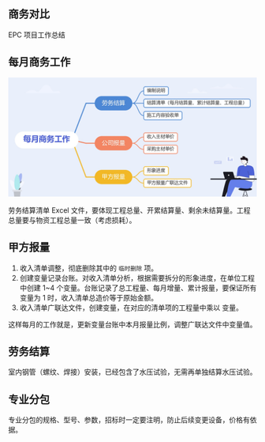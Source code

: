 ## 商务对比

EPC 项目工作总结

## 每月商务工作

![每月商务工作](img/每月商务工作.png)

劳务结算清单 Excel 文件，要体现工程总量、开累结算量、剩余未结算量。工程总量要与物资工程总量一致（考虑损耗）。

## 甲方报量

1. 收入清单调整，彻底删除其中的 `临时删除` 项。
2. 创建变量记录台账。对收入清单分析，根据需要拆分的形象进度，在单位工程中创建 1~4 个变量。台账记录了总工程量、每月增量、累计报量，要保证所有变量为 1 时，收入清单总造价等于原始金额。
3. 收入清单广联达文件，创建变量，在对应的清单项的工程量中乘以 变量。

这样每月的工作就是，更新变量台账中本月报量比例，调整广联达文件中变量值。

## 劳务结算

室内钢管（螺纹、焊接）安装，已经包含了水压试验，无需再单独结算水压试验。

## 专业分包

专业分包的规格、型号、参数，招标时一定要注明，防止后续变更设备，价格有依据。
